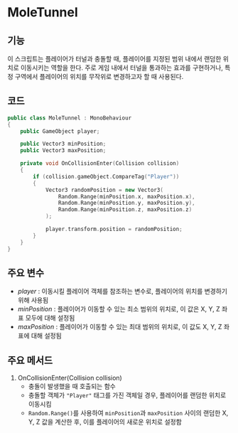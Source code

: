 # MoleTunnel
## 기능
이 스크립트는 플레이어가 터널과 충돌할 때, 플레이어를 지정된 범위 내에서 랜덤한 위치로 이동시키는 역할을 한다. 주로 게임 내에서 터널을 통과하는 효과를 구현하거나, 특정 구역에서 플레이어의 위치를 무작위로 변경하고자 할 때 사용된다.

## 코드
```C++
public class MoleTunnel : MonoBehaviour
{
    public GameObject player;

    public Vector3 minPosition;
    public Vector3 maxPosition;

    private void OnCollisionEnter(Collision collision)
    {
        if (collision.gameObject.CompareTag("Player"))
        {
            Vector3 randomPosition = new Vector3(
                Random.Range(minPosition.x, maxPosition.x),
                Random.Range(minPosition.y, maxPosition.y),
                Random.Range(minPosition.z, maxPosition.z)
            );

            player.transform.position = randomPosition;
        }
    }
}
```

## 주요 변수
- *player* : 이동시킬 플레이어 객체를 참조하는 변수로, 플레이어의 위치를 변경하기 위해 사용됨
- *minPosition* : 플레이어가 이동할 수 있는 최소 범위의 위치로, 이 값은 X, Y, Z 좌표 모두에 대해 설정됨
- *maxPosition* : 플레이어가 이동할 수 있는 최대 범위의 위치로, 이 값도 X, Y, Z 좌표에 대해 설정됨

## 주요 메서드
1. OnCollisionEnter(Collision collision)
   - 충돌이 발생했을 때 호출되는 함수
   - 충돌할 객체가 `"Player"` 태그를 가진 객체일 경우, 플레이어를 랜덤한 위치로 이동시킴
   - `Random.Range()`를 사용하여 `minPosition`과 `maxPosition` 사이의 랜덤한 X, Y, Z 값을 계산한 후, 이를 플레이어의 새로운 위치로 설정함
